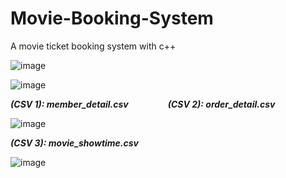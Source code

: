 # Movie-Booking-System
 A movie ticket booking system with c++
 
![image](https://user-images.githubusercontent.com/69034494/160980620-e313c4b1-7359-4a8b-bc22-deb7dd604758.png)

![image](https://user-images.githubusercontent.com/69034494/160980652-8ca560f4-6aa7-469e-bb18-13ed402608ff.png)

***(CSV 1): member_detail.csv***&nbsp; &nbsp; &nbsp; &nbsp; &nbsp; &nbsp; &nbsp; &nbsp; ***(CSV 2): order_detail.csv***   

![image](https://user-images.githubusercontent.com/69034494/160980724-ad29b802-2847-4050-b50b-84ff43e711af.png)


***(CSV 3): movie_showtime.csv***

![image](https://user-images.githubusercontent.com/69034494/160980748-875359ed-9e68-473b-a2f3-15eb66c2214b.png)
